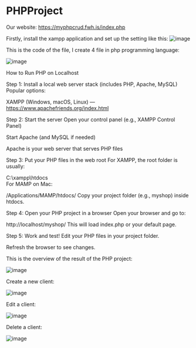 # PHPProject 

Our website: https://myphpcrud.fwh.is/index.php


Firstly, install the xampp application and set up the setting like this: 
![image](https://github.com/user-attachments/assets/01f56e4a-c660-4d3a-aef8-66df9e41ef3b) 



This is the code of the file, I create 4 file in php programming language:  

![image](https://github.com/user-attachments/assets/aede8c2b-8fae-4863-afc1-be72484966c8)  



How to Run PHP on Localhost 

Step 1: Install a local web server stack (includes PHP, Apache, MySQL)
Popular options:

XAMPP (Windows, macOS, Linux) — https://www.apachefriends.org/index.html

Step 2: Start the server
Open your control panel (e.g., XAMPP Control Panel)

Start Apache (and MySQL if needed)

Apache is your web server that serves PHP files

Step 3: Put your PHP files in the web root
For XAMPP, the root folder is usually:


C:\xampp\htdocs\
For MAMP on Mac:


/Applications/MAMP/htdocs/
Copy your project folder (e.g., myshop) inside htdocs.

Step 4: Open your PHP project in a browser
Open your browser and go to:

http://localhost/myshop/
This will load index.php or your default page.

Step 5: Work and test!
Edit your PHP files in your project folder.

Refresh the browser to see changes.


This is the overview of the result of the PHP project: 

![image](https://github.com/user-attachments/assets/312c145a-8df7-43d3-a409-bfdf54b81db7) 


Create a new client: 

![image](https://github.com/user-attachments/assets/a9739d8a-262b-4df8-b8ca-328de8cbd1fa) 


Edit a client: 

![image](https://github.com/user-attachments/assets/0bd0019d-6f1c-48f5-98fd-e6b5c9de5c1d) 


Delete a client: 

![image](https://github.com/user-attachments/assets/7b1c0598-d58c-47b0-9cdf-41bc2c7501c8)





